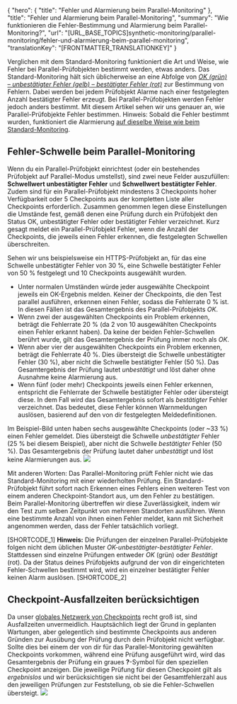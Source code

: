 {
  "hero": {
    "title": "Fehler und Alarmierung beim Parallel-Monitoring"
  },
  "title": "Fehler und Alarmierung beim Parallel-Monitoring",
  "summary": "Wie funktionieren die Fehler-Bestimmung und Alarmierung beim Parallel-Monitoring?",
  "url": "[URL_BASE_TOPICS]synthetic-monitoring/parallel-monitoring/fehler-und-alarmierung-beim-parallel-monitoring",
  "translationKey": "[FRONTMATTER_TRANSLATIONKEY]"
}

Verglichen mit dem Standard-Monitoring funktioniert die Art und Weise, wie Fehler bei Parallel-Prüfobjekten bestimmt werden, etwas anders. Das Standard-Monitoring hält sich üblicherweise an eine Abfolge von *[OK (grün) – unbestätigter Fehler (gelb) – bestätigter Fehler (rot)]([LINK_URL_1])* zur Bestimmung von Fehlern. Dabei werden bei jedem Prüfobjekt Alarme nach einer festgelegten Anzahl bestätigter Fehler erzeugt. Bei Parallel-Prüfobjekten werden Fehler jedoch anders bestimmt. Mit diesem Artikel sehen wir uns genauer an, wie Parallel-Prüfobjekte Fehler bestimmen. Hinweis: Sobald die Fehler bestimmt wurden, funktioniert die Alarmierung [auf dieselbe Weise wie beim Standard-Monitoring]([LINK_URL_2]).

## Fehler-Schwelle beim Parallel-Monitoring

Wenn du ein Parallel-Prüfobjekt einrichtest (oder ein bestehendes Prüfobjekt auf Parallel-Modus umstellst), sind zwei neue Felder auszufüllen: **Schwellwert unbestätigter Fehler** und **Schwellwert bestätigter Fehler**. Zudem sind für ein Parallel-Prüfobjekt mindestens 3 Checkpoints hoher Verfügbarkeit oder 5 Checkpoints aus der kompletten Liste aller Checkpoints erforderlich. Zusammen genommen legen diese Einstellungen die Umstände fest, gemäß denen eine Prüfung durch ein Prüfobjekt den Status OK, unbestätigter Fehler oder bestätigter Fehler verzeichnet. Kurz gesagt meldet ein Parallel-Prüfobjekt Fehler, wenn die Anzahl der Checkpoints, die jeweils einen Fehler erkennen, die festgelegten Schwellen überschreiten.

Sehen wir uns beispielsweise ein HTTPS-Prüfobjekt an, für das eine Schwelle unbestätigter Fehler von 30 %, eine Schwelle bestätigter Fehler von 50 % festgelegt und 10 Checkpoints ausgewählt wurden.

-   Unter normalen Umständen würde jeder ausgewählte Checkpoint jeweils ein OK-Ergebnis melden. Keiner der Checkpoints, die den Test parallel ausführen, erkennen einen Fehler, sodass die Fehlerrate 0 % ist. In diesen Fällen ist das Gesamtergebnis des Parallel-Prüfobjekts *OK*.
-   Wenn zwei der ausgewählten Checkpoints ein Problem erkennen, beträgt die Fehlerrate 20 % (da 2 von 10 ausgewählten Checkpoints einen Fehler erkannt haben). Da keine der beiden Fehler-Schwellen berührt wurde, gilt das Gesamtergebnis der Prüfung immer noch als *OK*.
-   Wenn aber vier der ausgewählten Checkpoints ein Problem erkennen, beträgt die Fehlerrate 40 %. Dies übersteigt die Schwelle unbestätigter Fehler (30 %), aber nicht die Schwelle bestätigter Fehler (50 %). Das Gesamtergebnis der Prüfung lautet *unbestätigt* und löst daher ohne Ausnahme keine Alarmierung aus.
-   Wenn fünf (oder mehr) Checkpoints jeweils einen Fehler erkennen, entspricht die Fehlerrate der Schwelle bestätigter Fehler oder übersteigt diese. In dem Fall wird das Gesamtergebnis sofort als *bestätigter* Fehler verzeichnet. Das bedeutet, diese Fehler können Warnmeldungen auslösen, basierend auf den von dir festgelegten Meldedefinitionen.

Im Beispiel-Bild unten haben sechs ausgewählte Checkpoints (oder \~33 %) einen Fehler gemeldet. Dies übersteigt die Schwelle *unbestätigter* Fehler (25 % bei diesem Beispiel), aber nicht die Schwelle *bestätigter* Fehler (50 %). Das Gesamtergebnis der Prüfung lautet daher *unbestätigt* und löst keine Alarmierungen aus. ![]([LINK_URL_3])

Mit anderen Worten: Das Parallel-Monitoring prüft Fehler nicht wie das Standard-Monitoring mit einer wiederholten Prüfung. Ein Standard-Prüfobjekt führt sofort nach Erkennen eines Fehlers einen weiteren Test von einem anderen Checkpoint-Standort aus, um den Fehler zu bestätigen. Beim Parallel-Monitoring übertreffen wir diese Zuverlässigkeit, indem wir den Test zum selben Zeitpunkt von mehreren Standorten ausführen. Wenn eine bestimmte Anzahl von ihnen einen Fehler meldet, kann mit Sicherheit angenommen werden, dass der Fehler tatsächlich vorliegt.

[SHORTCODE_1]
**Hinweis:** Die Prüfungen der einzelnen Parallel-Prüfobjekte folgen nicht dem üblichen Muster *OK-unbestätigter-bestätigter Fehler*. Stattdessen sind einzelne Prüfungen entweder *OK* (grün) oder *Bestätigt* (rot). Da der Status deines Prüfobjekts aufgrund der von dir eingerichteten Fehler-Schwellen bestimmt wird, wird ein einzelner bestätigter Fehler keinen Alarm auslösen.
[SHORTCODE_2]

## Checkpoint-Ausfallzeiten berücksichtigen

Da unser [globales Netzwerk von Checkpoints]([LINK_URL_4]) recht groß ist, sind Ausfallzeiten unvermeidlich. Hauptsächlich liegt der Grund in geplanten Wartungen, aber gelegentlich sind bestimmte Checkpoints aus anderen Gründen zur Ausübung der Prüfung durch dein Prüfobjekt nicht verfügbar. Sollte dies bei einem der von dir für das Parallel-Monitoring gewählten Checkpoints vorkommen, während eine Prüfung ausgeführt wird, wird das Gesamtergebnis der Prüfung ein graues **?**-Symbol für den speziellen Checkpoint anzeigen. Die jeweilige Prüfung für diesen Checkpoint gilt als *ergebnislos* und wir berücksichtigen sie nicht bei der Gesamtfehlerzahl aus den jeweiligen Prüfungen zur Feststellung, ob sie die Fehler-Schwellen übersteigt. ![]([LINK_URL_5])
